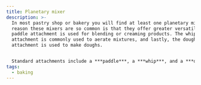 ```yaml
---
title: Planetary mixer
description: >-
  In most pastry shop or bakery you will find at least one planetary mixer. The
  reason these mixers are so common is that they offer greater versatility. The
  paddle attachment is used for blending or creaming products. The whip
  attachment is commonly used to aerate mixtures, and lastly, the dough hook
  attachment is used to make doughs.


  Standard attachments include a ***paddle***, a ***whip***, and a ***dough*** hook. These machines also come with 3 speed options to accommodate different mixing needs.
tags:
  - baking
---
```

